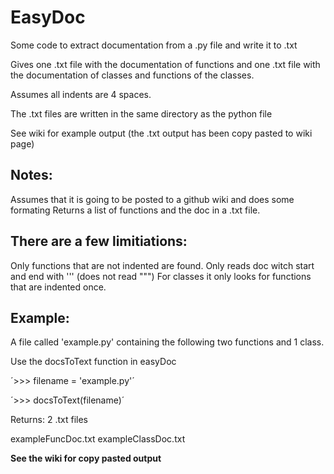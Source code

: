 # EasyDoc
Some code to extract documentation from a .py file and write it to .txt

Gives one .txt file with the documentation of functions and one .txt file with the documentation
of classes and functions of the classes.

Assumes all indents are 4 spaces. 

The .txt files are written in the same directory as the python file

See wiki for example output (the .txt output has been copy pasted to wiki page)

## Notes:
Assumes that it is going to be posted to a github wiki and does some formating
Returns a list of functions and the doc in a .txt file. 

## There are a few limitiations:
Only functions that are not indented are found. 
Only reads doc witch start and end with ''' (does not read """)
For classes it only looks for functions that are indented once. 


## Example:
A file called 'example.py' containing the following two functions and 1 class. 

Use the docsToText function in easyDoc

´>>> filename = 'example.py'´

´>>> docsToText(filename)´

Returns: 2 .txt files

exampleFuncDoc.txt
exampleClassDoc.txt


**See the wiki for copy pasted output**





